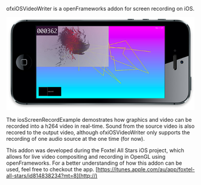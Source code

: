 ofxiOSVideoWriter is a openFrameworks addon for screen recording on iOS.

![image](extras/ofxiOSVideoWriter.jpg)

The iosScreenRecordExample demostrates how graphics and video can be recorded into a h264 video in real-time. Sound from the source video is also recored to the output video, although ofxiOSVideoWriter only supports the recording of one audio source at the one time (for now).

This addon was developed during the Foxtel All Stars iOS project, which allows for live video compositing and recording in OpenGL using openFrameworks. For a better understanding of how this addon can be used, feel free to checkout the app. [https://itunes.apple.com/au/app/foxtel-all-stars/id814838234?mt=8](http://)